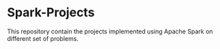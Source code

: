 # Spark-Projects
This repository contain the projects implemented using Apache Spark on different set of problems. 
